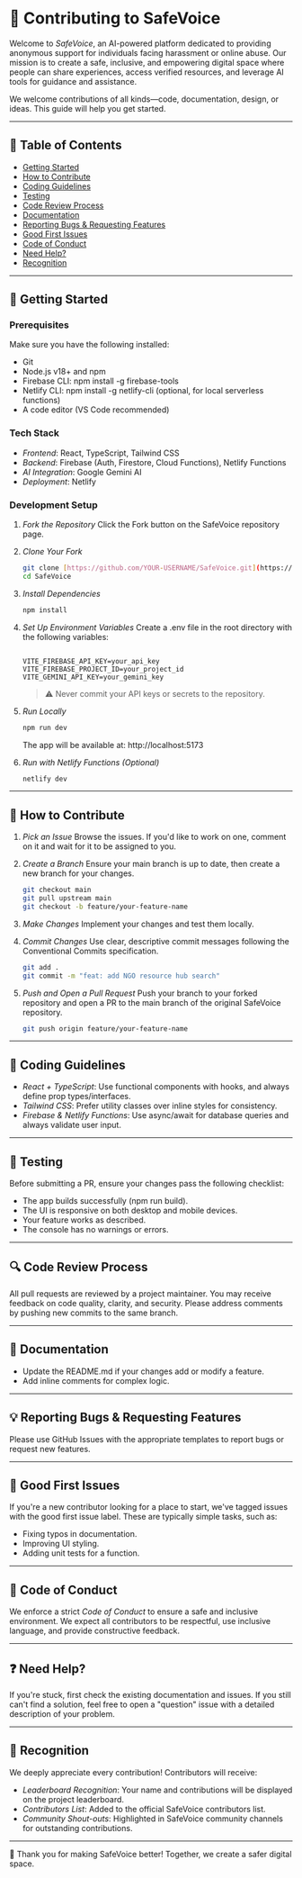 # 🤝 Contributing to SafeVoice

Welcome to *SafeVoice*, an AI-powered platform dedicated to providing anonymous support for individuals facing harassment or online abuse. Our mission is to create a safe, inclusive, and empowering digital space where people can share experiences, access verified resources, and leverage AI tools for guidance and assistance.

We welcome contributions of all kinds—code, documentation, design, or ideas. This guide will help you get started.

---

## 📑 Table of Contents

- [Getting Started](#-getting-started)
- [How to Contribute](#-how-to-contribute)
- [Coding Guidelines](#-coding-guidelines)
- [Testing](#-testing)
- [Code Review Process](#-code-review-process)
- [Documentation](#-documentation)
- [Reporting Bugs & Requesting Features](#-reporting-bugs--requesting-features)
- [Good First Issues](#-good-first-issues)
- [Code of Conduct](#-code-of-conduct)
- [Need Help?](#-need-help)
- [Recognition](#-recognition)

---

## 🌟 Getting Started

### Prerequisites

Make sure you have the following installed:
- Git
- Node.js v18+ and npm
- Firebase CLI: npm install -g firebase-tools
- Netlify CLI: npm install -g netlify-cli (optional, for local serverless functions)
- A code editor (VS Code recommended)

### Tech Stack

- *Frontend*: React, TypeScript, Tailwind CSS
- *Backend*: Firebase (Auth, Firestore, Cloud Functions), Netlify Functions
- *AI Integration*: Google Gemini AI
- *Deployment*: Netlify

### Development Setup

1.  *Fork the Repository*
    Click the Fork button on the SafeVoice repository page.

2.  *Clone Your Fork*
    ```bash
    git clone [https://github.com/YOUR-USERNAME/SafeVoice.git](https://github.com/YOUR-USERNAME/SafeVoice.git)
    cd SafeVoice
    ```
    

3.  *Install Dependencies*
    ```bash
    npm install
    ```

4.  *Set Up Environment Variables*
    Create a .env file in the root directory with the following variables:
    ```
    
    VITE_FIREBASE_API_KEY=your_api_key
    VITE_FIREBASE_PROJECT_ID=your_project_id
    VITE_GEMINI_API_KEY=your_gemini_key
    ```
    > ⚠ Never commit your API keys or secrets to the repository.

5.  *Run Locally*
    ```bash
    npm run dev
    ```
    The app will be available at: http://localhost:5173

6.  *Run with Netlify Functions (Optional)*
    ```bash
    netlify dev
    ```

---

## 🔄 How to Contribute

1.  *Pick an Issue*
    Browse the issues. If you'd like to work on one, comment on it and wait for it to be assigned to you.

2.  *Create a Branch*
    Ensure your main branch is up to date, then create a new branch for your changes.
    ```bash
    git checkout main
    git pull upstream main
    git checkout -b feature/your-feature-name
    ```
    

3.  *Make Changes*
    Implement your changes and test them locally.

4.  *Commit Changes*
    Use clear, descriptive commit messages following the Conventional Commits specification.
    ```bash
    git add .
    git commit -m "feat: add NGO resource hub search"
    ```
    

5.  *Push and Open a Pull Request*
    Push your branch to your forked repository and open a PR to the main branch of the original SafeVoice repository.
    ```bash
    git push origin feature/your-feature-name
    ```

---

## 📝 Coding Guidelines

* *React + TypeScript*: Use functional components with hooks, and always define prop types/interfaces.
* *Tailwind CSS*: Prefer utility classes over inline styles for consistency.
* *Firebase & Netlify Functions*: Use async/await for database queries and always validate user input.

---

## 🧪 Testing

Before submitting a PR, ensure your changes pass the following checklist:

* The app builds successfully (npm run build).
* The UI is responsive on both desktop and mobile devices.
* Your feature works as described.
* The console has no warnings or errors.

---

## 🔍 Code Review Process

All pull requests are reviewed by a project maintainer. You may receive feedback on code quality, clarity, and security. Please address comments by pushing new commits to the same branch.

---

## 📖 Documentation

* Update the README.md if your changes add or modify a feature.
* Add inline comments for complex logic.

---

## 💡 Reporting Bugs & Requesting Features

Please use GitHub Issues with the appropriate templates to report bugs or request new features.

---

## 🚀 Good First Issues

If you're a new contributor looking for a place to start, we've tagged issues with the good first issue label. These are typically simple tasks, such as:

* Fixing typos in documentation.
* Improving UI styling.
* Adding unit tests for a function.

---

## 📜 Code of Conduct

We enforce a strict *Code of Conduct* to ensure a safe and inclusive environment. We expect all contributors to be respectful, use inclusive language, and provide constructive feedback.

---

## ❓ Need Help?

If you're stuck, first check the existing documentation and issues. If you still can't find a solution, feel free to open a "question" issue with a detailed description of your problem.

---

## 🎉 Recognition

We deeply appreciate every contribution! Contributors will receive:

* *Leaderboard Recognition*: Your name and contributions will be displayed on the project leaderboard.
* *Contributors List*: Added to the official SafeVoice contributors list.
* *Community Shout-outs*: Highlighted in SafeVoice community channels for outstanding contributions.

---

🙏 Thank you for making SafeVoice better! Together, we create a safer digital space.
